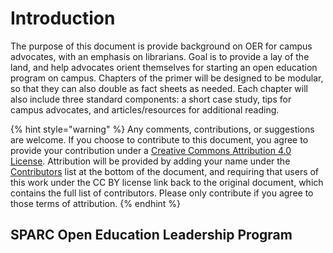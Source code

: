 # Introduction

The purpose of this document is provide background on OER for campus advocates, with an emphasis on librarians. Goal is to provide a lay of the land, and help advocates orient themselves for starting an open education program on campus. Chapters of the primer will be designed to be modular, so that they can also double as fact sheets as needed. Each chapter will also include three standard components: a short case study, tips for campus advocates, and articles/resources for additional reading.

{% hint style="warning" %}
Any comments, contributions, or suggestions are welcome. If you choose to contribute to this document, you agree to provide your contribution under a [Creative Commons Attribution 4.0 License](https://creativecommons.org/licenses/by/4.0/). Attribution will be provided by adding your name under the [Contributors](https://docs.google.com/document/d/1iqaDI04UO9NoAmK9kCtJLVBopgB_68uoRt6R0FMDKlM/edit#heading=h.7mc1p9enigdq) list at the bottom of the document, and requiring that users of this work under the CC BY license link back to the original document, which contains the full list of contributors. Please only contribute if you agree to those terms of attribution.
{% endhint %}

## SPARC Open Education Leadership Program

